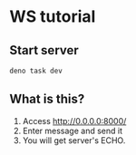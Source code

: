 # WS tutorial

## Start server

```bash
deno task dev
```

## What is this?

1. Access http://0.0.0.0:8000/
1. Enter message and send it
1. You will get server's ECHO.

